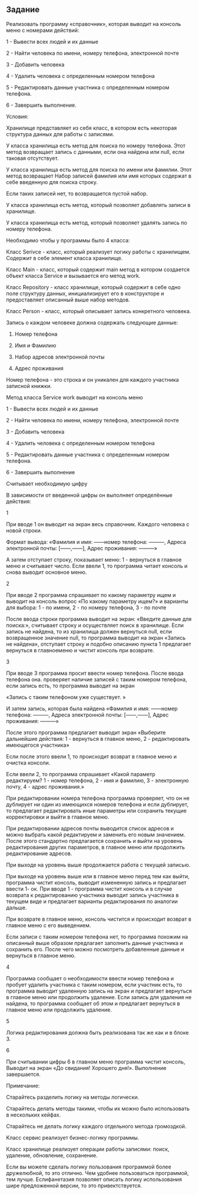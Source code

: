 ## Задание
Реализовать программу «cправочник», которая выводит на консоль меню с номерами действий:

1 - Вывести всех людей и их данные

2 - Найти человека по имени, номеру телефона, электронной почте

3 - Добавить человека

4 - Удалить человека с определенным номером телефона

5 - Редактировать данные участника с определенным номером телефона.

6 - Завершить выполнение.

Условия:

Хранилище представляет из себя класс, в котором есть некоторая структура данных для работы с записями.

У класса хранилища есть метод для поиска по номеру телефона. Этот метод возвращает запись с данными, если она найдена или null, если таковая отсутствует.

У класса хранилища есть метод для поиска по имени или фамилии. Этот метод возвращает Набор записей фамилия или имя которых содержат в себе введенную для поиска строку.

Если таких записей нет, то возвращается пустой набор.

У класса хранилища есть метод, который позволяет добавлять записи в хранилище.

У класса хранилища есть метод, который позволяет удалять запись по номеру телефона.

Необходимо чтобы у программы было 4 класса:

Класс Serivce - класс, который реализует логику работы с хранилищем. Содержит в себе элемент класса хранилище.

Класс Main - класс, который содержит main метод в котором создается объект класса Service и вызывается его метод work.

Класс Repository - класс хранилище, который содержит в себе одно поле структуру данных, инициализирует его в конструкторе и предоставляет описанный выше набор методов.

Класс Person - класс, который описывает запись конкретного человека.

Запись о каждом человеке должна содержать следующие данные:

1. Номер телефона

2. Имя и Фамилию

3. Набор адресов электронной почты

4. Адрес проживания

Номер телефона - это строка и он уникален для каждого участника записной книжки.

Метод класса Service work выводит на консоль меню

1 - Вывести всех людей и их данные

2 - Найти человека по имени, номеру телефона, электронной почте

3 - Добавить человека

4 - Удалить человека с определенным номером телефона

5 - Редактировать данные участника с определенным номером телефона.

6 - Завершить выполнение

Считывает необходимую цифру

В зависимости от введенной цифры он выполняет определённые действия:

1

При вводе 1 он выводит на экран весь справочник. Каждого человека с новой строки.

Формат вывода: «Фамилия и имя: ——номер телефона: ———, Адреса электронной почты: [——,——], Адрес проживания: ———»

А затем отступает строку, показывает меню: 1 - вернуться в главное меню и считывает число. Если ввели 1, то программа читает консоль и снова выводит основное меню.

2

При вводе 2 программа спрашивает по какому параметру ищем и выводит на консоль вопрос «По какому параметру ищем?» и варианты для выбора: 1 - по имени, 2 - по номеру телефона, 3 - по почте

После ввода строки программа выводит на экран: «Введите данные для поиска:», считывает строку и осуществляет поиск в хранилище. Если запись не найдена, то из хранилища должен вернуться null, если возвращенное значение null, то программа выводит на экран «Запись не найдена», отступает строку и подобно описанию пункта 1 предлагает вернуться в главноеменю и чистит консоль при возврате.

3

При вводе 3 программа просит ввести номер телефона. После ввода телефона она. проверяет наличие записей с таким номером телефона, если запись есть, то программа выводит на экран

«Запись с таким телефоном уже существует. »

И затем запись, которая была найдена «Фамилия и имя: ——номер телефона: ———, Адреса электронной почты: [——,——], Адрес проживания: ———»

После этого программа предлагает выводит экран «Выберите дальнейшие действия: 1 - вернуться в главное меню, 2 - редактировать имеющегося участника»

Если после этого ввели 1, то происходит возврат в главное меню и очистка консоли.

Если ввели 2, то программа спрашивает «Какой параметр редактируем? 1 - номер телефона, 2 - имя и фамилию, 3 - электронную почту, 4 - адрес проживания.»

При редактировании номера телефона программа проверяет, что он не дублирует ни один из имеющихся номеров телефона и если дублирует, то предлагает редактировать иные параметры или сохранить текущие корректировки и выйти в главное меню.

При редактировании адресов почты выводится список адресов и можно выбрать какой редактируем и заменить его новым значением. После этого стандартно предлагается сохранить и выйти на уровень редактирования других параметров, в главное меню или продолжить редактирование адресов.

При выходе на уровень выше продолжается работа с текущей записью.

При выходе на уровень выше или в главное меню перед тем как выйти, программа чистит консоль, выводит измененную запись и предлагает ввести 1- ок. При вводе 1 - программа чистит консоль и в случае возврата к редактированию участника выводит запись участника в текущем виде и предлагает варианты редактирования по аналогии дальше.

При возврате в главное меню, консоль чистится и происходит возврат в главное меню с его выведением.

Если записи с таким номером телефона нет, то программа похожим на описанный выше образом предлагает заполнить данные участника и сохранить его. После чего можно посмотреть добавленные данные и вернуться в главное меню.

4

Программа сообщает о необходимости ввести номер телефона и пробует удалить участника с таким номером, если участник есть, то программа выводит удаленную запись на экран и предлагает вернуться в главное меню или продолжить удаление. Если запись для удаления не найдена, то программа сообщает об этом и предлагает вернуться в главное меню или продолжить удаление.

5

Логика редактирования должна быть реализована так же как и в блоке 3.

6

При считывании цифры 6 в главном меню программа чистит консоль, Выводит на экран «До свидания! Хорошего дня!». Выполнение завершается.

Примечание:

Старайтесь разделить логику на методы логически.

Старайтесь делать методы такими, чтобы их можно было использовать в нескольких кейфах.

Старайтесь не делать логику каждого отдельного метода громоздкой.

Kласс сервис реализует бизнес-логику программы.

Класс хранилище реализует операции работы записями: поиск, удаление, обновление, сохранение.

Если вы можете сделать логику пользования программой более дружелюбной, то это отлично. Чем удобнее пользоваться программой, тем лучше. Еслифанетазия позволяет описать логику использования шире предложенной версии, то это привектствуется.